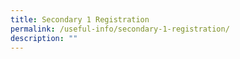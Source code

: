```yaml
---
title: Secondary 1 Registration
permalink: /useful-info/secondary-1-registration/
description: ""
---
```

